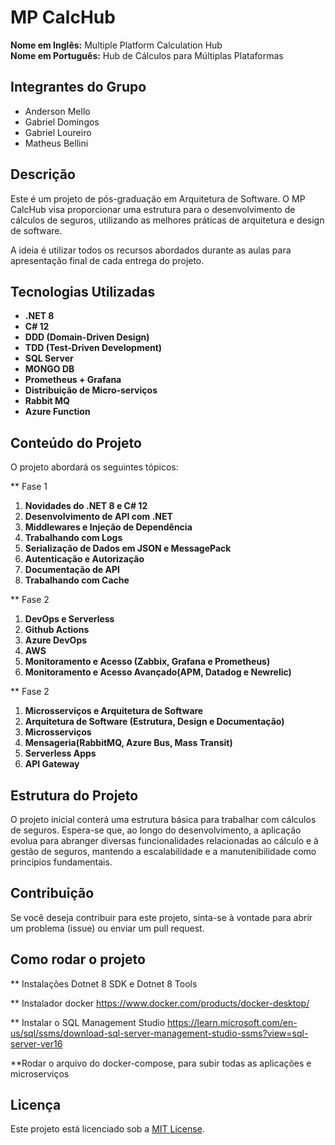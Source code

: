# MP CalcHub

**Nome em Inglês:** Multiple Platform Calculation Hub  
**Nome em Português:** Hub de Cálculos para Múltiplas Plataformas

## Integrantes do Grupo

- Anderson Mello
- Gabriel Domingos
- Gabriel Loureiro
- Matheus Bellini

## Descrição

Este é um projeto de pós-graduação em Arquitetura de Software. O MP CalcHub visa proporcionar uma estrutura para o desenvolvimento de cálculos de seguros, utilizando as melhores práticas de arquitetura e design de software.

A ideia é utilizar todos os recursos abordados durante as aulas para apresentação final de cada entrega do projeto.

## Tecnologias Utilizadas

- **.NET 8**
- **C# 12**
- **DDD (Domain-Driven Design)**
- **TDD (Test-Driven Development)**
- **SQL Server**
- **MONGO DB**
- **Prometheus + Grafana**
- **Distribuição de Micro-serviços**
- **Rabbit MQ**
- **Azure Function**


## Conteúdo do Projeto

O projeto abordará os seguintes tópicos:

** Fase 1
1. **Novidades do .NET 8 e C# 12**
2. **Desenvolvimento de API com .NET**
3. **Middlewares e Injeção de Dependência**
4. **Trabalhando com Logs**
5. **Serialização de Dados em JSON e MessagePack**
6. **Autenticação e Autorização**
7. **Documentação de API**
8. **Trabalhando com Cache**

** Fase 2
1. **DevOps e Serverless**
2. **Github Actions**
3. **Azure DevOps**
4. **AWS**
5. **Monitoramento e Acesso (Zabbix, Grafana e Prometheus)**
6. **Monitoramento e Acesso Avançado(APM, Datadog e Newrelic)**

** Fase 2
1. **Microsserviços e Arquitetura de Software**
1. **Arquitetura de Software (Estrutura, Design e Documentação)**
1. **Microsserviços**
1. **Mensageria(RabbitMQ, Azure Bus, Mass Transit)**
1. **Serverless Apps**
1. **API Gateway**

## Estrutura do Projeto

O projeto inicial conterá uma estrutura básica para trabalhar com cálculos de seguros. Espera-se que, ao longo do desenvolvimento, a aplicação evolua para abranger diversas funcionalidades relacionadas ao cálculo e à gestão de seguros, mantendo a escalabilidade e a manutenibilidade como princípios fundamentais.

## Contribuição

Se você deseja contribuir para este projeto, sinta-se à vontade para abrir um problema (issue) ou enviar um pull request.

## Como rodar o projeto

** Instalações
Dotnet 8 SDK e 
Dotnet 8 Tools

** Instalador docker
https://www.docker.com/products/docker-desktop/

** Instalar o SQL Management Studio
https://learn.microsoft.com/en-us/sql/ssms/download-sql-server-management-studio-ssms?view=sql-server-ver16

**Rodar o arquivo do docker-compose, para subir todas as aplicações e microserviços

## Licença

Este projeto está licenciado sob a [MIT License](LICENSE).

